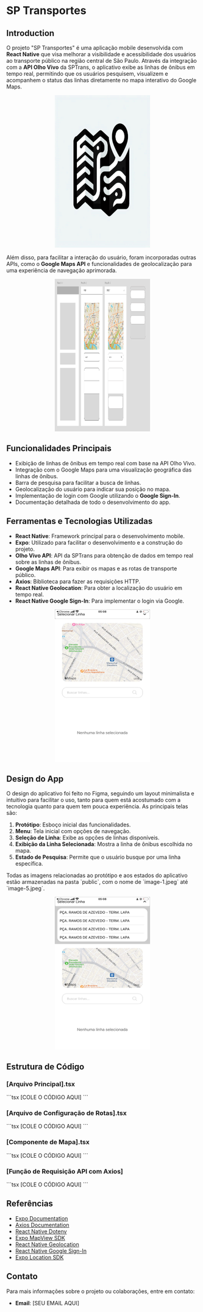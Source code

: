 # SP Transportes

## Introduction

O projeto "SP Transportes" é uma aplicação mobile desenvolvida com **React Native** que visa melhorar a visibilidade e acessibilidade dos usuários ao transporte público na região central de São Paulo. Através da integração com a **API Olho Vivo** da SPTrans, o aplicativo exibe as linhas de ônibus em tempo real, permitindo que os usuários pesquisem, visualizem e acompanhem o status das linhas diretamente no mapa interativo do Google Maps.

<p align="center">
  <img src="./public/image-0.jpeg" alt="Protótipo do app" width="250" height="400">
</p>

Além disso, para facilitar a interação do usuário, foram incorporadas outras APIs, como o **Google Maps API** e funcionalidades de geolocalização para uma experiência de navegação aprimorada.

<p align="center">
  <img src="./public/image-1.png" alt="Protótipo do app" width="250" height="400">
</p>

## Funcionalidades Principais

- Exibição de linhas de ônibus em tempo real com base na API Olho Vivo.
- Integração com o Google Maps para uma visualização geográfica das linhas de ônibus.
- Barra de pesquisa para facilitar a busca de linhas.
- Geolocalização do usuário para indicar sua posição no mapa.
- Implementação de login com Google utilizando o **Google Sign-In**.
- Documentação detalhada de todo o desenvolvimento do app.

## Ferramentas e Tecnologias Utilizadas

- **React Native**: Framework principal para o desenvolvimento mobile.
- **Expo**: Utilizado para facilitar o desenvolvimento e a construção do projeto.
- **Olho Vivo API**: API da SPTrans para obtenção de dados em tempo real sobre as linhas de ônibus.
- **Google Maps API**: Para exibir os mapas e as rotas de transporte público.
- **Axios**: Biblioteca para fazer as requisições HTTP.
- **React Native Geolocation**: Para obter a localização do usuário em tempo real.
- **React Native Google Sign-In**: Para implementar o login via Google.

<p align="center">
  <img src="./public/image-2.jpeg" alt="Tela de Seleção de Linha de Ônibus" width="250" height="400">
</p>

## Design do App

O design do aplicativo foi feito no Figma, seguindo um layout minimalista e intuitivo para facilitar o uso, tanto para quem está acostumado com a tecnologia quanto para quem tem pouca experiência. As principais telas são:

1. **Protótipo**: Esboço inicial das funcionalidades.
2. **Menu**: Tela inicial com opções de navegação.
3. **Seleção de Linha**: Exibe as opções de linhas disponíveis.
4. **Exibição da Linha Selecionada**: Mostra a linha de ônibus escolhida no mapa.
5. **Estado de Pesquisa**: Permite que o usuário busque por uma linha específica.

Todas as imagens relacionadas ao protótipo e aos estados do aplicativo estão armazenadas na pasta \`public\`, com o nome de \`image-1.jpeg\` até \`image-5.jpeg\`.

<p align="center">
  <img src="./public/image-3.jpeg" alt="Estado de Pesquisa" width="250" height="400">
</p>

## Estrutura de Código

### [Arquivo Principal].tsx

\`\`\`tsx
[COLE O CÓDIGO AQUI]
\`\`\`

### [Arquivo de Configuração de Rotas].tsx

\`\`\`tsx
[COLE O CÓDIGO AQUI]
\`\`\`

### [Componente de Mapa].tsx

\`\`\`tsx
[COLE O CÓDIGO AQUI]
\`\`\`

### [Função de Requisição API com Axios]

\`\`\`tsx
[COLE O CÓDIGO AQUI]
\`\`\`

## Referências

- [Expo Documentation](https://docs.expo.dev/)
- [Axios Documentation](https://axios-http.com/ptbr/docs/intro)
- [React Native Dotenv](https://www.npmjs.com/package/react-native-dotenv)
- [Expo MapView SDK](https://docs.expo.dev/versions/latest/sdk/map-view/)
- [React Native Geolocation](https://github.com/michalchudziak/react-native-geolocation)
- [React Native Google Sign-In](https://github.com/react-native-google-signin/google-signin)
- [Expo Location SDK](https://docs.expo.dev/versions/latest/sdk/location/)

## Contato

Para mais informações sobre o projeto ou colaborações, entre em contato:

- **Email**: [SEU EMAIL AQUI]
